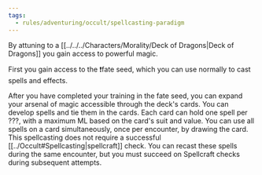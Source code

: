 ```yaml
---
tags:
  - rules/adventuring/occult/spellcasting-paradigm
---
```

By attuning to a [[../../../Characters/Morality/Deck of Dragons|Deck of Dragons]] you gain access to powerful magic.

First you gain access to the ❗fate seed, which you can use normally to cast spells and effects.

After you have completed your training in the fate seed, you can expand your arsenal of magic accessible through the deck's cards. You can develop spells and tie them in the cards. Each card can hold one spell per ???, with a maximum ML based on the card's suit and value. You can use all spells on a card simultaneously, once per encounter, by drawing the card. This spellcasting does not require a successful [[../Occult#Spellcasting|spellcraft]] check.
You can recast these spells during the same encounter, but you must succeed on Spellcraft checks during subsequent attempts.
